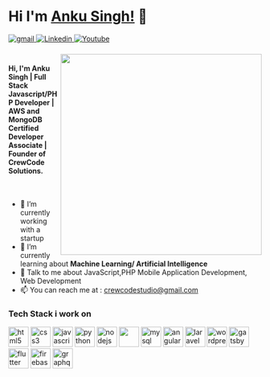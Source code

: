 # Hi I'm [Anku Singh!](https://github.com/CrewCodeAnku) 👋

<a href="mailto:crewcodestudio@gmail.com?hl=en" target="_blank">
<img src=https://img.shields.io/badge/gmail-%23DC493C.svg?&style=for-the-badge&logo=gmail&logoColor=white alt=gmail style="margin-bottom: 5px;" />
</a>
<a href="https://www.linkedin.com/in/anku-singh-7b32a082/" target="_blank">
<img src=https://img.shields.io/badge/linkedin-%231E77B5.svg?&style=for-the-badge&logo=linkedin&logoColor=white alt=Linkedin style="margin-bottom: 5px;" />
</a>
<a href="https://www.youtube.com/channel/UCgON7jg9LfWpALA263rhLyg?sub_confirmation=1">
<img alt="Youtube" title="Youtube" src="https://img.shields.io/badge/-YouTube-red?style=for-the-badge&logo=youtube&logoColor=white"/>
</a>

<br />
<br />
<img alt="" align="right" src="https://drive.google.com/uc?export=view&id=1I0j-DrLKyYebs3DHACicrC7-Gjge2mEv" width="400px"/>

<h4>
Hi, I'm Anku Singh 
| Full Stack Javascript/PHP Developer 
| AWS and MongoDB Certified Developer Associate | Founder of CrewCode Solutions.
</h4>

<br/>

- 🔭 I’m currently working with a startup<br/>
- 🌱 I’m currently learning about <strong>Machine Learning/ Artificial Intelligence</strong>
- 🤔 Talk to me about JavaScript,PHP Mobile Application Development, Web Development
- :mailbox: You can reach me at : crewcodestudio@gmail.com<br/>

<h3>Tech Stack i work on</h3>
<p align="left">  
 <img src="https://img.icons8.com/color/48/000000/html-5.png" alt="html5" width="40" height="40"/>
 <img src="https://img.icons8.com/color/48/000000/css3.png" alt="css3" width="40" height="40"/> 
 <img src="https://img.icons8.com/color/48/000000/javascript.png" alt="javascript" width="40" height="40"/> 
 <img src="https://img.icons8.com/ultraviolet/40/000000/react.png" alt="python" width="40" height="40"/> 
 <img src="https://img.icons8.com/color/48/000000/nodejs.png" width="40" height="40" alt="nodejs" /> 
 <img src="https://img.icons8.com/color/48/000000/mongodb.png" width="40" height="40" />
 <img src="https://img.icons8.com/color/48/000000/mysql-logo.png" alt="mysql" width="40" height="40"/>
 <img src="https://img.icons8.com/color/48/000000/angularjs.png" alt="angular" width="40" height="40"/>
 <img src="https://img.icons8.com/fluency/48/000000/laravel.png" alt="laravel" width="40" height="40"/>
 <img src="https://img.icons8.com/color/48/000000/wordpress.png" alt="wordpress" width="40" height="40"/>
 <img src="https://img.icons8.com/color/48/000000/gatsbyjs.png" alt="gatsby" width="40" height="40"/>
 <img src="https://img.icons8.com/fluency/48/000000/flutter.png" alt="flutter" width="40" height="40"/>
 <img src="https://img.icons8.com/color/48/000000/firebase.png" alt="firebase" width="40" height="40"/>
 <img src="https://img.icons8.com/color/48/000000/graphql.png" alt="graphql" width="40" height="40"/>
 </p>
